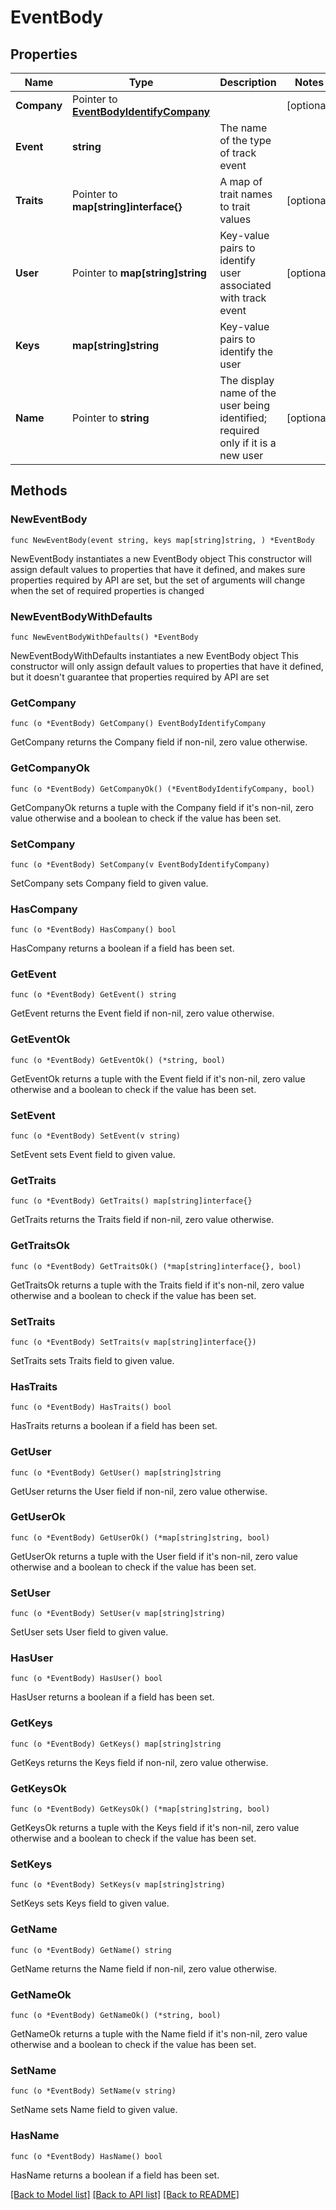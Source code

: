 # EventBody

## Properties

Name | Type | Description | Notes
------------ | ------------- | ------------- | -------------
**Company** | Pointer to [**EventBodyIdentifyCompany**](EventBodyIdentifyCompany.md) |  | [optional] 
**Event** | **string** | The name of the type of track event | 
**Traits** | Pointer to **map[string]interface{}** | A map of trait names to trait values | [optional] 
**User** | Pointer to **map[string]string** | Key-value pairs to identify user associated with track event | [optional] 
**Keys** | **map[string]string** | Key-value pairs to identify the user | 
**Name** | Pointer to **string** | The display name of the user being identified; required only if it is a new user | [optional] 

## Methods

### NewEventBody

`func NewEventBody(event string, keys map[string]string, ) *EventBody`

NewEventBody instantiates a new EventBody object
This constructor will assign default values to properties that have it defined,
and makes sure properties required by API are set, but the set of arguments
will change when the set of required properties is changed

### NewEventBodyWithDefaults

`func NewEventBodyWithDefaults() *EventBody`

NewEventBodyWithDefaults instantiates a new EventBody object
This constructor will only assign default values to properties that have it defined,
but it doesn't guarantee that properties required by API are set

### GetCompany

`func (o *EventBody) GetCompany() EventBodyIdentifyCompany`

GetCompany returns the Company field if non-nil, zero value otherwise.

### GetCompanyOk

`func (o *EventBody) GetCompanyOk() (*EventBodyIdentifyCompany, bool)`

GetCompanyOk returns a tuple with the Company field if it's non-nil, zero value otherwise
and a boolean to check if the value has been set.

### SetCompany

`func (o *EventBody) SetCompany(v EventBodyIdentifyCompany)`

SetCompany sets Company field to given value.

### HasCompany

`func (o *EventBody) HasCompany() bool`

HasCompany returns a boolean if a field has been set.

### GetEvent

`func (o *EventBody) GetEvent() string`

GetEvent returns the Event field if non-nil, zero value otherwise.

### GetEventOk

`func (o *EventBody) GetEventOk() (*string, bool)`

GetEventOk returns a tuple with the Event field if it's non-nil, zero value otherwise
and a boolean to check if the value has been set.

### SetEvent

`func (o *EventBody) SetEvent(v string)`

SetEvent sets Event field to given value.


### GetTraits

`func (o *EventBody) GetTraits() map[string]interface{}`

GetTraits returns the Traits field if non-nil, zero value otherwise.

### GetTraitsOk

`func (o *EventBody) GetTraitsOk() (*map[string]interface{}, bool)`

GetTraitsOk returns a tuple with the Traits field if it's non-nil, zero value otherwise
and a boolean to check if the value has been set.

### SetTraits

`func (o *EventBody) SetTraits(v map[string]interface{})`

SetTraits sets Traits field to given value.

### HasTraits

`func (o *EventBody) HasTraits() bool`

HasTraits returns a boolean if a field has been set.

### GetUser

`func (o *EventBody) GetUser() map[string]string`

GetUser returns the User field if non-nil, zero value otherwise.

### GetUserOk

`func (o *EventBody) GetUserOk() (*map[string]string, bool)`

GetUserOk returns a tuple with the User field if it's non-nil, zero value otherwise
and a boolean to check if the value has been set.

### SetUser

`func (o *EventBody) SetUser(v map[string]string)`

SetUser sets User field to given value.

### HasUser

`func (o *EventBody) HasUser() bool`

HasUser returns a boolean if a field has been set.

### GetKeys

`func (o *EventBody) GetKeys() map[string]string`

GetKeys returns the Keys field if non-nil, zero value otherwise.

### GetKeysOk

`func (o *EventBody) GetKeysOk() (*map[string]string, bool)`

GetKeysOk returns a tuple with the Keys field if it's non-nil, zero value otherwise
and a boolean to check if the value has been set.

### SetKeys

`func (o *EventBody) SetKeys(v map[string]string)`

SetKeys sets Keys field to given value.


### GetName

`func (o *EventBody) GetName() string`

GetName returns the Name field if non-nil, zero value otherwise.

### GetNameOk

`func (o *EventBody) GetNameOk() (*string, bool)`

GetNameOk returns a tuple with the Name field if it's non-nil, zero value otherwise
and a boolean to check if the value has been set.

### SetName

`func (o *EventBody) SetName(v string)`

SetName sets Name field to given value.

### HasName

`func (o *EventBody) HasName() bool`

HasName returns a boolean if a field has been set.


[[Back to Model list]](../README.md#documentation-for-models) [[Back to API list]](../README.md#documentation-for-api-endpoints) [[Back to README]](../README.md)



